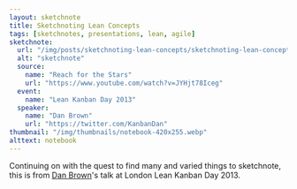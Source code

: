 ```yaml
---
layout: sketchnote
title: Sketchnoting Lean Concepts
tags: [sketchnotes, presentations, lean, agile]
sketchnote:
  url: "/img/posts/sketchnoting-lean-concepts/sketchnoting-lean-concepts-hifi.webp"
  alt: "sketchnote"
  source:
    name: "Reach for the Stars"
    url: "https://www.youtube.com/watch?v=JYHjt78Iceg"
  event:
    name: "Lean Kanban Day 2013"
  speaker:
    name: "Dan Brown"
    url: "https://twitter.com/KanbanDan"
thumbnail: "/img/thumbnails/notebook-420x255.webp"
alttext: notebook
---
```


Continuing on with the quest to find many and varied things to sketchnote,
this is from <a href="https://twitter.com/KanbanDan">Dan Brown</a>'s talk at London
Lean Kanban Day 2013.
